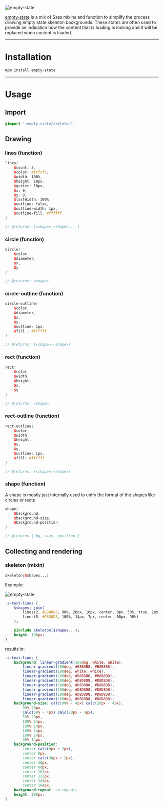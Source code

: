 ![empty-state](https://raw.githubusercontent.com/wildhaber/empty-state/master/assets/readme_lead.png?token=AEfJht6Rpf7j8v2IQDcI4jNcAlxHD47Fks5Zzm0qwA%3D%3D)

[empty-state](https://www.npmjs.com/package/empty-state) is a mix of Sass mixins and function to simplify the process drawing empty state skeleton backgrounds. These states are often used to provide an indication how the content that is loading is looking and it will be replaced when content is loaded.

---

# Installation

```bash
npm install empty-state
```

---

# Usage

## Import

```scss
@import '~empty-state/skeleton';
```

## Drawing

### lines (function)
```scss
lines(
    $count: 3,
    $color: #fcfcfc,
    $width: 100%,
    $height: 10px,
    $gutter: 10px,
    $x: 0,
    $y: 0,
    $lastWidth: 100%,
    $outline: false,
    $outline-width: 1px,
    $outline-fill: #ffffff
)

// @returns: [<shape>,<shape>,...]
```

### circle (function)
```scss
circle(
    $color,
    $diameter,
    $x,
    $y
)

// @returns: <shape>
```

### circle-outline (function)
```scss
circle-outline(
    $color,
    $diameter,
    $x,
    $y,
    $outline: 1px,
    $fill : #ffffff
)

// @returns: [<shape>,<shape>]
```

### rect (function)
```scss
rect(
    $color,
    $width,
    $height,
    $x,
    $y
)

// @returns: <shape>
```

### rect-outline (function)
```scss
rect-outline(
    $color,
    $width,
    $height,
    $x,
    $y,
    $outline: 1px,
    $fill: #ffffff
)

// @returns: [<shape>,<shape>]
```

### shape (function)
A shape is mostly just internally used to unify the format of the shapes like circles or rects
```scss
shape(
    $background,
    $background-size,
    $background-position
)

// @returns { bg, size, position }
```

## Collecting and rendering

### skeleton (mixin)
```scss
skeleton($shapes...)
```

Example:

![empty-state](https://raw.githubusercontent.com/wildhaber/empty-state/master/assets/s-text-example.png?token=AEfJhoS1pZ12zE_SQZtkHd_JT4MA3w8mks5Zzm1hwA%3D%3D)

```sass
.s-text-lines {
    $shapes: join(
        lines(2, #B8B8B8, 90%, 20px, 10px, center, 0px, 50%, true, 2px, white),
        lines(5, #D8D8D8, 100%, 14px, 7px, center, 80px, 90%)
    );

    @include skeleton($shapes...);
    height: 190px;
}
```

results in:

```css
.s-text-lines {
    background: linear-gradient(180deg, white, white),
        linear-gradient(180deg, #B8B8B8, #B8B8B8),
        linear-gradient(180deg, white, white),
        linear-gradient(180deg, #B8B8B8, #B8B8B8),
        linear-gradient(180deg, #D8D8D8, #D8D8D8),
        linear-gradient(180deg, #D8D8D8, #D8D8D8),
        linear-gradient(180deg, #D8D8D8, #D8D8D8),
        linear-gradient(180deg, #D8D8D8, #D8D8D8),
        linear-gradient(180deg, #D8D8D8, #D8D8D8);
    background-size: calc(90% - 4px) calc(20px - 4px),
        90% 20px,
        calc(50% - 4px) calc(20px - 4px),
        50% 20px,
        100% 14px,
        100% 14px,
        100% 14px,
        100% 14px,
        90% 14px;
    background-position:
        center calc(0px + 2px),
        center 0px,
        center calc(30px + 2px),
        center 30px,
        center 80px,
        center 101px,
        center 122px,
        center 143px,
        center 164px;
    background-repeat: no-repeat;
    height: 190px;
}
```
